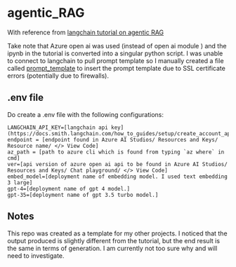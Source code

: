 # agentic_RAG

With reference from [langchain tutorial on agentic RAG](https://langchain-ai.github.io/langgraph/tutorials/rag/langgraph_agentic_rag/#graph)

Take note that Azure open ai was used (instead of open ai module ) and the ipynb in the tutorial is converted into a singular python script. I was unable to connect to langchain to pull prompt template so I manually created a file called [prompt_template](prompt_template.py) to insert the prompt template due to SSL certificate errors (potentially due to firewalls).

## .env file

Do create a .env file with the following configurations:
````
LANGCHAIN_API_KEY=[langchain api key](https://docs.smith.langchain.com/how_to_guides/setup/create_account_api_key)
endpoint = [endpoint found in Azure AI Studios/ Resources and Keys/ Resource name/ </> View Code]
az_path = [path to azure cli which is found from typing `az where` in cmd]
ver=[api version of azure open ai api to be found in Azure AI Studios/ Resources and Keys/ Chat playground/ </> View Code]
embed_model=[deployment name of embedding model. I used text embedding 3 large]
gpt-4=[deployment name of gpt 4 model.]
gpt-35=[deployment name of gpt 3.5 turbo model.]
````
## Notes
This repo was created as a template for my other projects. I noticed that the output produced is slightly different from the tutorial, but the end result is the same in terms of generation. I am currently not too sure why and will need to investigate. 

